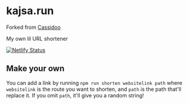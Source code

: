# kajsa.run

Forked from [Cassidoo](https://github.com/cassidoo)

My own lil URL shortener

[![Netlify Status](https://api.netlify.com/api/v1/badges/e827716b-63b9-49d3-9b01-7f87cc8aab5c/deploy-status)](https://app.netlify.com/sites/shortnr/deploys)

## Make your own

You can add a link by running `npm run shorten websitelink path` where `websitelink` is the route you want to shorten, and `path` is the path that'll replace it. If you omit `path`, it'll give you a random string!
